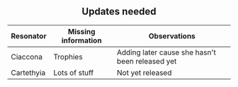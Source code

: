 <h2 align="center">Updates needed</h2>

| Resonator | Missing information | Observations |
|-----------|---------------------|--------------|
| Ciaccona | Trophies | Adding later cause she hasn't been released yet |
| Cartethyia | Lots of stuff | Not yet released |